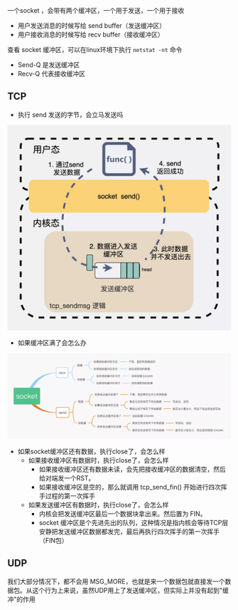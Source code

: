 
一个socket ，会带有两个缓冲区，一个用于发送，一个用于接收
- 用户发送消息的时候写给 send buffer（发送缓冲区）
- 用户接收消息的时候写给 recv buffer（接收缓冲区）

查看 socket 缓冲区，可以在linux环境下执行 `netstat -nt` 命令
- Send-Q 是发送缓冲区
- Recv-Q 代表接收缓冲区

TCP
-------

- 执行 send 发送的字节，会立马发送吗

![img.png](socket_sent.png)

- 如果缓冲区满了会怎么办

![img_1.png](socket_recv.png)

- 如果socket缓冲区还有数据，执行close了，会怎么样
  - 如果接收缓冲区有数据时，执行close了，会怎么样
    - 如果接收缓冲区还有数据未读，会先把接收缓冲区的数据清空，然后给对端发一个RST。
    - 如果接收缓冲区是空的，那么就调用 tcp_send_fin() 开始进行四次挥手过程的第一次挥手
  - 如果发送缓冲区有数据时，执行close了，会怎么样
    - 内核会把发送缓冲区最后一个数据块拿出来。然后置为 FIN。
    - socket 缓冲区是个先进先出的队列，这种情况是指内核会等待TCP层安静把发送缓冲区数据都发完，最后再执行四次挥手的第一次挥手（FIN包）

UDP
-------

我们大部分情况下，都不会用  MSG_MORE，也就是来一个数据包就直接发一个数据包。从这个行为上来说，虽然UDP用上了发送缓冲区，但实际上并没有起到"缓冲"的作用
